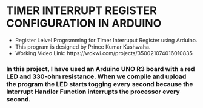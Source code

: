 # TIMER INTERRUPT REGISTER CONFIGURATION IN ARDUINO
<ul>
  <li>Register Lelvel Progrsmming for Timer Interruput Register using Arduino.</li>
  <li>This program is designed by Prince Kumar Kushwaha.</li>
  <li>Working Video Link: https://wokwi.com/projects/350021074016010835</li>
 </ul>
  
  ### In this project, I have used an Arduino UNO R3 board with a red LED and 330-ohm resistance. When we compile and upload the program the LED starts togging every second because the Interrupt Handler Function interrupts the processor every second.
